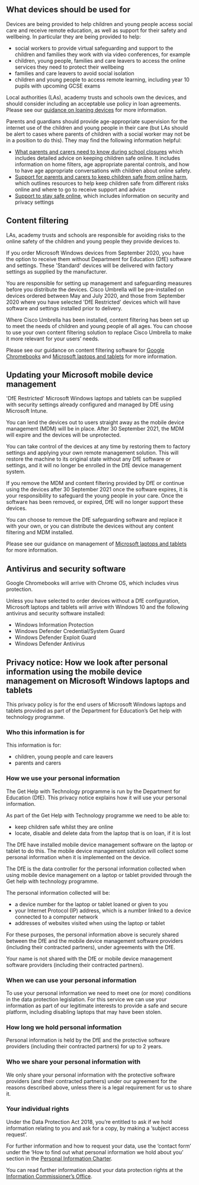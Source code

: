 ## What devices should be used for

Devices are being provided to help children and young people access social care and receive remote education, as well as support for their safety and wellbeing. In particular they are being provided to help:

* social workers to provide virtual safeguarding and support to the children and families they work with via video conferences, for example
* children, young people, families and care leavers to access the online services they need to protect their wellbeing
* families and care leavers to avoid social isolation
* children and young people to access remote learning, including year 10 pupils with upcoming GCSE exams

Local authorities (LAs), academy trusts and schools own the devices, and should consider including an acceptable use policy in loan agreements. Please see our [guidance on loaning devices](/devices/distributing-devices) for more information.

Parents and guardians should provide age-appropriate supervision for the internet use of the children and young people in their care (but LAs should be alert to cases where parents of children with a social worker may not be in a position to do this). They may find the following information helpful:

* [What parents and carers need to know during school closures](https://www.gov.uk/government/publications/closure-of-educational-settings-information-for-parents-and-carers) which includes detailed advice on keeping children safe online. It includes information on home filters, age appropriate parental controls, and how to have age appropriate conversations with children about online safety.
* [Support for parents and carers to keep children safe from online harm](https://www.gov.uk/government/publications/coronavirus-covid-19-keeping-children-safe-online/coronavirus-covid-19-support-for-parents-and-carers-to-keep-children-safe-online), which outlines resources to help keep children safe from different risks online and where to go to receive support and advice
* [Support to stay safe online](https://www.gov.uk/guidance/covid-19-staying-safe-online), which includes information on security and privacy settings

## Content filtering

LAs, academy trusts and schools are responsible for avoiding risks to the online safety of the children and young people they provide devices to.

If you order Microsoft Windows devices from September 2020, you have the option to receive them without Department for Education (DfE) software and settings. These 'Standard' devices will be delivered with factory settings as supplied by the manufacturer.

You are responsible for setting up management and safeguarding measures before you distribute the devices.
Cisco Umbrella will be pre-installed on devices ordered between May and July 2020, and those from September 2020 where you have selected 'DfE Restricted' devices which will have software and settings installed prior to delivery.

Where Cisco Umbrella has been installed, content filtering has been set up to meet the needs of children and young people of all ages. You can choose to use your own content filtering solution to replace Cisco Umbrella to make it more relevant for your users’ needs.

Please see our guidance on content filtering software for [Google Chromebooks](/devices/preparing-chromebooks) and [Microsoft laptops and tablets](/devices/preparing-microsoft-windows-laptops-and-tablets) for more information.

Updating your Microsoft mobile device management
------------------------------------------------

'DfE Restricted' Microsoft Windows laptops and tablets can be supplied with security settings already configured and managed by DfE using Microsoft Intune.

You can lend the devices out to users straight away as the mobile device management (MDM) will be in place. After 30 September 2021, the MDM will expire and the devices will be unprotected.

You can take control of the devices at any time by restoring them to factory settings and applying your own remote management solution. This will restore the machine to its original state without any DfE software or settings, and it will no longer be enrolled in the DfE device management system.

<div class="app-card govuk-!-margin-bottom-4">
  <p class="govuk-body govuk-!-margin-bottom-0">
    If you remove the MDM and content filtering provided by DfE or continue using the devices after 30 September 2021 once the software expires, it is your responsibility to safeguard the young people in your care. Once the software has been removed, or expired, DfE will no longer support these devices.
  </p>
</div>

You can choose to remove the DfE safeguarding software and replace it with your own, or you can distribute the devices without any content filtering and MDM installed.

Please see our guidance on management of [Microsoft laptops and tablets](/devices/preparing-microsoft-windows-laptops-and-tablets) for more information.

## Antivirus and security software

Google Chromebooks will arrive with Chrome OS, which includes virus protection.  

Unless you have selected to order devices without a DfE configuration, Microsoft laptops and tablets will arrive with Windows 10 and the following antivirus and security software installed:

* Windows Information Protection
* Windows Defender Credential/System Guard
* Windows Defender Exploit Guard
* Windows Defender Antivirus

## Privacy notice: How we look after personal information using the mobile device management on Microsoft Windows laptops and tablets

This privacy policy is for the end users of Microsoft Windows laptops and tablets provided as part of the Department for Education’s Get help with technology programme.

### Who this information is for

This information is for:

* children, young people and care leavers
* parents and carers

### How we use your personal information
The Get Help with Technology programme is run by the Department for Education (DfE). This privacy notice explains how it will use your personal information.

As part of the Get Help with Technology programme we need to be able to:

* keep children safe whilst they are online
* locate, disable and delete data from the laptop that is on loan, if it is lost

The DfE have installed mobile device management software on the laptop or tablet to do this. The mobile device management solution will collect some personal information when it is implemented on the device.

The DfE is the data controller for the personal information collected when using mobile device management on a laptop or tablet provided through the Get help with technology programme.

The personal information collected will be:

* a device number for the laptop or tablet loaned or given to you
* your Internet Protocol (IP) address, which is a number linked to a device connected to a computer network
* addresses of websites visited when using the laptop or tablet

For these purposes, the personal information above is securely shared between the DfE and the mobile device management software providers (including their contracted partners), under agreements with the DfE.

Your name is not shared with the DfE or mobile device management software providers (including their contracted partners).

### When we can use your personal information

To use your personal information we need to meet one (or more) conditions in the data protection legislation. For this service we can use your information as part of our legitimate interests to provide a safe and secure platform, including disabling laptops that may have been stolen.

### How long we hold personal information

Personal information is held by the DfE and the protective software providers (including their contracted partners) for up to 2 years.

### Who we share your personal information with

We only share your personal information with the protective software providers (and their contracted partners) under our agreement for the reasons described above, unless there is a legal requirement for us to share it.

### Your individual rights

Under the Data Protection Act 2018, you’re entitled to ask if we hold information relating to you and ask for a copy, by making a ‘subject access request’.

For further information and how to request your data, use the ‘contact form’ under the ‘How to find out what personal information we hold about you’ section in the [Personal Information Charter](https://www.gov.uk/government/organisations/department-for-education/about/personal-information-charter).

You can read further information about your data protection rights at the [Information Commissioner’s Office](https://ico.org.uk/).
